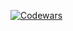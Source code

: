 [![Codewars](https://github.r2v.ch/codewars?user=sukhrobyangibaev&name=true&theme=nightowl&hide_clan=true)](https://www.codewars.com/users/sukhrobyangibaev)